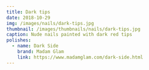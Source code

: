 ```yaml
---
title: Dark tips
date: 2018-10-29
img: /images/nails/dark-tips.jpg
thumbnail: /images/thumbnails/nails/dark-tips.jpg
caption: Nude nails painted with dark red tips
polishes:
  - name: Dark Side
    brand: Madam Glam
    link: https://www.madamglam.com/dark-side.html
---
```

